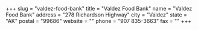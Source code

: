 +++
slug = "valdez-food-bank"
title = "Valdez Food Bank"
name = "Valdez Food Bank"
address = "278 Richardson Highway"
city = "Valdez"
state = "AK"
postal = "99686"
website = ""
phone = "907 835-3663"
fax = ""
+++
